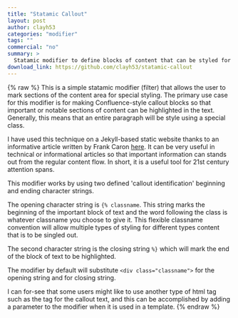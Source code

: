 ```yaml
---
title: "Statamic Callout"
layout: post
author: clayh53
categories: "modifier"
tags: ""
commercial: "no"
summary: >
  Statamic modifier to define blocks of content that can be styled for extra attention from the reader.
download_link: https://github.com/clayh53/statamic-callout
---
```

{% raw %}
This is a simple statamic modifier (filter) that allows the user to mark sections of the content area for special styling. The primary use case for this modifier is for making Confluence-style callout blocks so that important or notable sections of content can be highlighted in the text. Generally, this means that an entire paragraph will be style using a special class.

I have used this technique on a Jekyll-based static website thanks to an informative article written by Frank Caron [here](http://frankcaron.com/Flogger/?p=5163). It can be very useful in technical or informational articles so that important information can stands out from the regular content flow. In short, it is a useful tool for 21st century attention spans.

This modifier works by using two defined 'callout identification' beginning and ending character strings.

The opening character string is `{% classname`. This string marks the beginning of the important block of text and the word following the class is whatever classname you choose to give it. This flexible classname convention will allow multiple types of styling for different types content that is to be singled out.

The second character string is the closing string `%}` which will mark the end of the block of text to be highlighted.

The modifier by default will substitute `<div class="classname">` for the opening string and </div> for closing string.

I can for-see that some users might like to use another type of html tag such as the <span> tag for the callout text, and this can be accomplished by adding a parameter to the modifier when it is used in a template.
{% endraw %}
